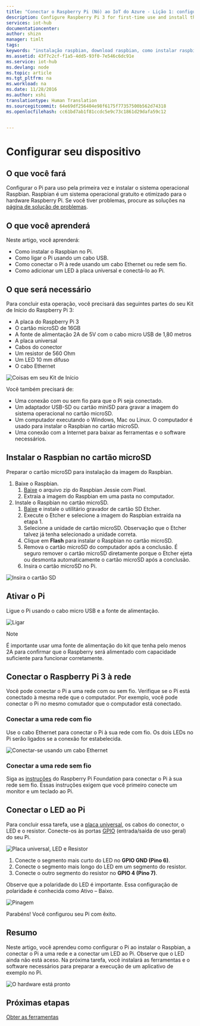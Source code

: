 ```yaml
---
title: "Conectar o Raspberry Pi (Nó) ao IoT do Azure - Lição 1: configurar dispositivo | Microsoft Docs"
description: Configure Raspberry Pi 3 for first-time use and install the Raspbian OS, a free operating system that is optimized for the Raspberry Pi hardware.
services: iot-hub
documentationcenter: 
author: shizn
manager: timlt
tags: 
keywords: "instalação raspbian, download raspbian, como instalar raspbian, configuração raspbian, instalação raspbian raspberry pi, raspberry pi instalar so, instalação de placa sd raspberry pi, conexão raspberry pi, conectar-se ao raspberry pi, conectividade raspberry pi"
ms.assetid: 43f7c2cf-f1a5-4dd5-93f0-7e546c6dc91e
ms.service: iot-hub
ms.devlang: node
ms.topic: article
ms.tgt_pltfrm: na
ms.workload: na
ms.date: 11/28/2016
ms.author: xshi
translationtype: Human Translation
ms.sourcegitcommit: 64e69df256404e98f6175f77357500b562d74318
ms.openlocfilehash: cc61bd7ab1f81ccdc5e9c73c1861d29dafa59c12


---
```

# <a name="configure-your-device"></a>Configurar seu dispositivo
## <a name="what-you-will-do"></a>O que você fará
Configurar o Pi para uso pela primeira vez e instalar o sistema operacional Raspbian. Raspbian é um sistema operacional gratuito e otimizado para o hardware Raspberry Pi. Se você tiver problemas, procure as soluções na [página de solução de problemas](iot-hub-raspberry-pi-kit-node-troubleshooting.md).

## <a name="what-you-will-learn"></a>O que você aprenderá
Neste artigo, você aprenderá:

* Como instalar o Raspbian no Pi.
* Como ligar o Pi usando um cabo USB.
* Como conectar o Pi à rede usando um cabo Ethernet ou rede sem fio.
* Como adicionar um LED à placa universal e conectá-lo ao Pi.

## <a name="what-you-will-need"></a>O que será necessário
Para concluir esta operação, você precisará das seguintes partes do seu Kit de Início do Raspberry Pi 3:

* A placa do Raspberry Pi 3
* O cartão microSD de 16GB
* A fonte de alimentação 2A de 5V com o cabo micro USB de 1,80 metros
* A placa universal
* Cabos do conector
* Um resistor de 560 Ohm
* Um LED 10 mm difuso
* O cabo Ethernet

![Coisas em seu Kit de Início](media/iot-hub-raspberry-pi-lessons/lesson1/starter_kit.jpg)

Você também precisará de:

* Uma conexão com ou sem fio para que o Pi seja conectado.
* Um adaptador USB-SD ou cartão miniSD para gravar a imagem do sistema operacional no cartão microSD.
* Um computador executando o Windows, Mac ou Linux. O computador é usado para instalar o Raspbian no cartão microSD.
* Uma conexão com a Internet para baixar as ferramentas e o software necessários.

## <a name="install-raspbian-on-the-microsd-card"></a>Instalar o Raspbian no cartão microSD
Preparar o cartão microSD para instalação da imagem do Raspbian.

1. Baixe o Raspbian.
   1. [Baixe](https://www.raspberrypi.org/downloads/raspbian/) o arquivo zip do Raspbian Jessie com Pixel.
   2. Extraia a imagem do Raspbian em uma pasta no computador.
2. Instale o Raspbian no cartão microSD.
   1. [Baixe](https://www.etcher.io) e instale o utilitário gravador de cartão SD Etcher.
   2. Execute o Etcher e selecione a imagem do Raspbian extraída na etapa 1.
   3. Selecione a unidade de cartão microSD.
      Observação que o Etcher talvez já tenha selecionado a unidade correta.
   4. Clique em **Flash** para instalar o Raspbian no cartão microSD.
   5. Remova o cartão microSD do computador após a conclusão.
      É seguro remover o cartão microSD diretamente porque o Etcher ejeta ou desmonta automaticamente o cartão microSD após a conclusão.
   6. Insira o cartão microSD no Pi.

![Insira o cartão SD](media/iot-hub-raspberry-pi-lessons/lesson1/insert_sdcard.jpg)

## <a name="turn-on-pi"></a>Ativar o Pi
Ligue o Pi usando o cabo micro USB e a fonte de alimentação.

![Ligar](media/iot-hub-raspberry-pi-lessons/lesson1/micro_usb_power_on.jpg)

> [!NOTE]
> É importante usar uma fonte de alimentação do kit que tenha pelo menos 2A para confirmar que o Raspberry será alimentado com capacidade suficiente para funcionar corretamente.

## <a name="connect-raspberry-pi-3-to-the-network"></a>Conectar o Raspberry Pi 3 à rede
Você pode conectar o Pi a uma rede com ou sem fio. Verifique se o Pi está conectado à mesma rede que o computador. Por exemplo, você pode conectar o Pi no mesmo comutador que o computador está conectado.

### <a name="connect-to-a-wired-network"></a>Conectar a uma rede com fio
Use o cabo Ethernet para conectar o Pi à sua rede com fio. Os dois LEDs no Pi serão ligados se a conexão for estabelecida.

![Conectar-se usando um cabo Ethernet](media/iot-hub-raspberry-pi-lessons/lesson1/connect_ethernet.jpg)

### <a name="connect-to-a-wireless-network"></a>Conectar a uma rede sem fio
Siga as [instruções](https://www.raspberrypi.org/learning/software-guide/wifi/) do Raspberry Pi Foundation para conectar o Pi à sua rede sem fio. Essas instruções exigem que você primeiro conecte um monitor e um teclado ao Pi.

## <a name="connect-the-led-to-pi"></a>Conectar o LED ao Pi
Para concluir essa tarefa, use a [placa universal](https://learn.sparkfun.com/tutorials/how-to-use-a-breadboard), os cabos do conector, o LED e o resistor. Conecte-os às portas [GPIO](https://www.raspberrypi.org/documentation/usage/gpio/) (entrada/saída de uso geral) do seu Pi.

![Placa universal, LED e Resistor](media/iot-hub-raspberry-pi-lessons/lesson1/breadboard_led_resistor.jpg)

1. Conecte o segmento mais curto do LED no **GPIO GND (Pino 6)**.
2. Conecte o segmento mais longo do LED em um segmento do resistor.
3. Conecte o outro segmento do resistor no **GPIO 4 (Pino 7)**.

Observe que a polaridade do LED é importante. Essa configuração de polaridade é conhecida como Ativo – Baixo.

![Pinagem](media/iot-hub-raspberry-pi-lessons/lesson1/pinout_breadboard.png)

Parabéns! Você configurou seu Pi com êxito.

## <a name="summary"></a>Resumo
Neste artigo, você aprendeu como configurar o Pi ao instalar o Raspbian, a conectar o Pi a uma rede e a conectar um LED ao Pi. Observe que o LED ainda não está aceso. Na próxima tarefa, você instalará as ferramentas e o software necessários para preparar a execução de um aplicativo de exemplo no Pi.

![O hardware está pronto](media/iot-hub-raspberry-pi-lessons/lesson1/hardware_ready.jpg)

## <a name="next-steps"></a>Próximas etapas
[Obter as ferramentas](iot-hub-raspberry-pi-kit-node-lesson1-get-the-tools-win32.md)




<!--HONumber=Jan17_HO4-->


